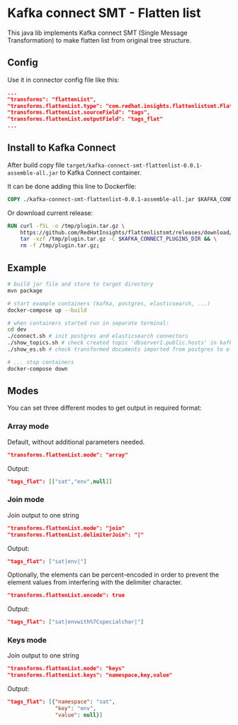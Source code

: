 # Kafka connect SMT - Flatten list
This java lib implements Kafka connect SMT (Single Message Transformation) to
make flatten list from original tree structure.

## Config
Use it in connector config file like this:
~~~json
...
"transforms": "flattenList",
"transforms.flattenList.type": "com.redhat.insights.flattenlistsmt.FlattenList$Value",
"transforms.flattenList.sourceField": "tags",
"transforms.flattenList.outputField": "tags_flat"
...
~~~

## Install to Kafka Connect
After build copy file `target/kafka-connect-smt-flattenlist-0.0.1-assemble-all.jar`
to Kafka Connect container.

It can be done adding this line to Dockerfile:
~~~Dockerfile
COPY ./kafka-connect-smt-flattenlist-0.0.1-assemble-all.jar $KAFKA_CONNECT_PLUGINS_DIR
~~~

Or download current release:
~~~Dockerfile
RUN curl -fSL -o /tmp/plugin.tar.gz \
    https://github.com/RedHatInsights/flattenlistsmt/releases/download/0.0.1/kafka-connect-smt-flattenlistsmt-0.0.1.tar.gz && \
    tar -xzf /tmp/plugin.tar.gz -C $KAFKA_CONNECT_PLUGINS_DIR && \
    rm -f /tmp/plugin.tar.gz;
~~~

## Example
~~~bash
# build jar file and store to target directory
mvn package

# start example containers (kafka, postgres, elasticsearch, ...)
docker-compose up --build

# when containers started run in separate terminal:
cd dev
./connect.sh # init postgres and elasticsearch connectors
./show_topics.sh # check created topic 'dbserver1.public.hosts' in kafka
./show_es.sh # check transformed documents imported from postgres to elasticsearch

# ... stop containers
docker-compose down
~~~

## Modes
You can set three different modes to get output in required format:

### Array mode
Default, without additional parameters needed.
~~~json
"transforms.flattenList.mode": "array"
~~~
Output:
~~~json
"tags_flat": [["sat","env",null]]
~~~

### Join mode
Join output to one string
~~~json
"transforms.flattenList.mode": "join"
"transforms.flattenList.delimiterJoin": "|"
~~~
Output:
~~~json
"tags_flat": ["sat|env|"]
~~~

Optionally, the elements can be percent-encoded in order to prevent the element values from interfering with the delimiter character.
~~~json
"transforms.flattenList.encode": true
~~~
Output:
~~~json
"tags_flat": ["sat|envwith%7Cspecialchar|"]
~~~

### Keys mode
Join output to one string
~~~json
"transforms.flattenList.mode": "keys"
"transforms.flattenList.keys": "namespace,key,value"
~~~
Output:
~~~json
"tags_flat": [{"namespace": "sat",
               "key": "env",
               "value": null}]
~~~
